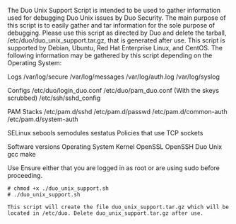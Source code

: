The Duo Unix Support Script is intended to be used to gather information used for debugging Duo Unix issues by Duo Security.  The main purpose of this script is to easily gather and tar information for the sole purpose of debugging.  Please use this script as directed by Duo and delete the tarball, /etc/duo/duo_unix_support.tar.gz, that is generated after use.
This script is supported by Debian, Ubuntu, Red Hat Enterprise Linux, and CentOS.
The following information may be gathered by this script depending on the Operating System:

Logs
    /var/log/secure
    /var/log/messages
    /var/log/auth.log
    /var/log/syslog

Configs
    /etc/duo/login_duo.conf
    /etc/duo/pam_duo.conf
    (With the skeys scrubbed)
    /etc/ssh/sshd_config

PAM Stacks
    /etc/pam.d/sshd
    /etc/pam.d/passwd
    /etc/pam.d/common-auth
    /etc/pam.d/system-auth

SELinux
    sebools
    semodules
    sestatus
    Policies that use TCP sockets

Software versions
    Operating System
    Kernel
    OpenSSL
    OpenSSH
    Duo Unix
    gcc
    make

Use
    Ensure either that you are logged in as root or are using sudo before proceeding.

    # chmod +x ./duo_unix_support.sh
    # ./duo_unix_support.sh

    This script will create the file duo_unix_support.tar.gz which will be located in /etc/duo. Delete duo_unix_support.tar.gz after use.

